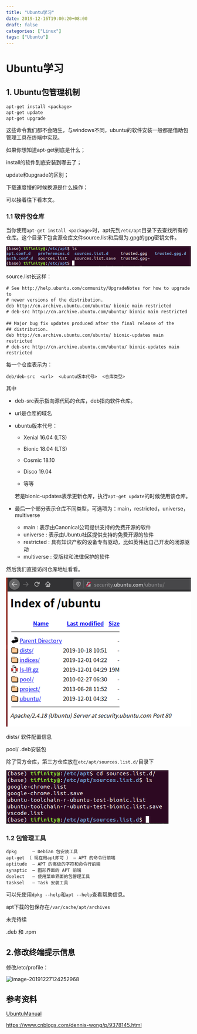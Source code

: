 ```yaml
---
title: "Ubuntu学习"
date: 2019-12-16T19:00:20+08:00
draft: false
categories: ["Linux"]
tags: ["Ubuntu"]
---
```


# Ubuntu学习

## 1. Ubuntu包管理机制

~~~shell
apt-get install <package>
apt-get update 
apt-get upgrade
~~~

这些命令我们都不会陌生，与windows不同，ubuntu的软件安装一般都是借助包管理工具在终端中实现。

如果你想知道apt-get到底是什么；

install的软件到底安装到哪去了；

update和upgrade的区别；

下载速度慢的时候换源是什么操作；

可以接着往下看本文。



### 1.1 软件包仓库

当你使用`apt-get install <package>`时，apt先到`/etc/apt`目录下去查找所有的仓库。这个目录下包含源仓库文件source.list和后缀为.gpg的gpg密钥文件。

![image-20191201134401534](https://github.com/Tifinity/MyImage/raw/master/GoOnlineReport/image-20191201134401534.png)

source.list长这样：

~~~shell
# See http://help.ubuntu.com/community/UpgradeNotes for how to upgrade to
# newer versions of the distribution.
deb http://cn.archive.ubuntu.com/ubuntu/ bionic main restricted
# deb-src http://cn.archive.ubuntu.com/ubuntu/ bionic main restricted

## Major bug fix updates produced after the final release of the
## distribution.
deb http://cn.archive.ubuntu.com/ubuntu/ bionic-updates main restricted
# deb-src http://cn.archive.ubuntu.com/ubuntu/ bionic-updates main restricted
~~~

每一个仓库表示为：

~~~shell
deb/deb-src  <url>  <ubuntu版本代号>  <仓库类型>
~~~

其中

- deb-src表示指向源代码的仓库，deb指向软件仓库。

- url是仓库的域名

- ubuntu版本代号：

  - Xenial 16.04 (LTS)

  - Bionic 18.04 (LTS)

  - Cosmic 18.10

  - Disco 19.04
  - 等等

  若是bionic-updates表示更新仓库，执行`apt-get update`的时候使用该仓库。

- 最后一个部分表示仓库不同类型，可选项为：main，restricted，universe，multiverse

  - main : 表示由Canonical公司提供支持的免费开源的软件
  - universe : 表示由Ubuntu社区提供支持的免费开源的软件
  - restricted : 具有知识产权的设备专有驱动，比如英伟达自己开发的闭源驱动
  - multiverse : 受版权和法律保护的软件

然后我们直接访问仓库地址看看。

![image-20191201131728782](https://github.com/Tifinity/MyImage/raw/master/GoOnlineReport/image-20191201131728782.png)

dists/ 软件配置信息

pool/ .deb安装包

除了官方仓库，第三方仓库放在`etc/apt/sources.list.d/`目录下

![image-20191201133904920](https://github.com/Tifinity/MyImage/raw/master/GoOnlineReport/image-20191201133904920.png)

### 1.2 包管理工具

~~~shell
dpkg      – Debian 包安装工具
apt-get （ 现在用apt即可 ） – APT 的命令行前端
aptitude  – APT 的高级的字符和命令行前端
synaptic  – 图形界面的 APT 前端
dselect   – 使用菜单界面的包管理工具
tasksel   – Task 安装工具
~~~

可以先使用`dpkg --help`和`apt --help`查看帮助信息。

apt下载的包保存在`/var/cache/apt/archives`

未完待续

.deb 和 .rpm



## 2.修改终端提示信息

修改/etc/profile：

![image-20191227124252968](D:\TH\Tifinity-Blog\Tifinity\content\posts\image-20191227124252968.png)





## 参考资料

[UbuntuManual](https://wiki.ubuntu.org.cn/UbuntuManual:Ubuntu_%E8%BD%AF%E4%BB%B6%E5%8C%85%E7%AE%A1%E7%90%86)

https://www.cnblogs.com/dennis-wong/p/9378145.html